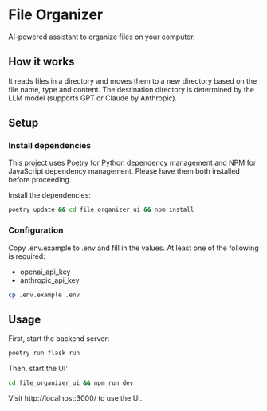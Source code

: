 # File Organizer

AI-powered assistant to organize files on your computer.

## How it works
It reads files in a directory and moves them to a new directory based on the file name, type and content. The destination directory is determined by the LLM model (supports GPT or Claude by Anthropic).

## Setup

### Install dependencies

This project uses [Poetry](https://python-poetry.org/) for Python dependency management and NPM for JavaScript dependency management. Please have them both installed before proceeding.

Install the dependencies:

```bash
poetry update && cd file_organizer_ui && npm install
```

### Configuration

Copy .env.example to .env and fill in the values. At least one of the following is required:
- openai_api_key
- anthropic_api_key

```bash
cp .env.example .env
```


## Usage

First, start the backend server:

```bash
poetry run flask run
```

Then, start the UI:

```bash
cd file_organizer_ui && npm run dev
```

Visit http://localhost:3000/ to use the UI.


